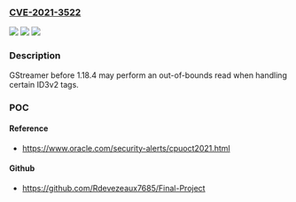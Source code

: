 ### [CVE-2021-3522](https://cve.mitre.org/cgi-bin/cvename.cgi?name=CVE-2021-3522)
![](https://img.shields.io/static/v1?label=Product&message=GStreamer&color=blue)
![](https://img.shields.io/static/v1?label=Version&message=%3D%20All%20GStreamer%20version%20before%201.18.4%20&color=brighgreen)
![](https://img.shields.io/static/v1?label=Vulnerability&message=CWE-125&color=brighgreen)

### Description

GStreamer before 1.18.4 may perform an out-of-bounds read when handling certain ID3v2 tags.

### POC

#### Reference
- https://www.oracle.com/security-alerts/cpuoct2021.html

#### Github
- https://github.com/Rdevezeaux7685/Final-Project

